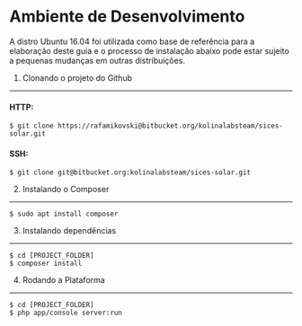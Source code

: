 Ambiente de Desenvolvimento
===========================

A distro Ubuntu 16.04 foi utilizada como base de referência para
a elaboração deste guia e o processo de instalação abaixo pode
estar sujeito a pequenas mudanças em outras distribuições.


1. Clonando o projeto do Github
-------------------------------

#### HTTP:
```
$ git clone https://rafamikovski@bitbucket.org/kolinalabsteam/sices-solar.git
```
#### SSH:
```
$ git clone git@bitbucket.org:kolinalabsteam/sices-solar.git
```


2. Instalando o Composer
------------------------

```
$ sudo apt install composer
```


3. Instalando dependências
--------------------------

```
$ cd [PROJECT_FOLDER]
$ composer install
```


4. Rodando a Plataforma
-----------------------

```
$ cd [PROJECT_FOLDER]
$ php app/console server:run
```
